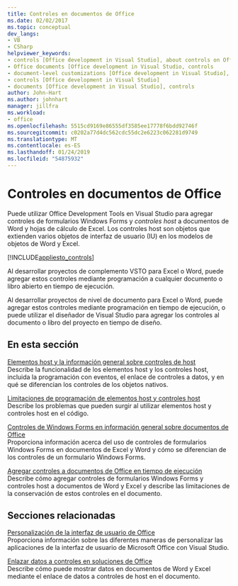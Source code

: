```yaml
---
title: Controles en documentos de Office
ms.date: 02/02/2017
ms.topic: conceptual
dev_langs:
- VB
- CSharp
helpviewer_keywords:
- controls [Office development in Visual Studio], about controls on Office documents
- Office documents [Office development in Visual Studio, controls
- document-level customizations [Office development in Visual Studio], controls
- controls [Office development in Visual Studio]
- documents [Office development in Visual Studio], controls
author: John-Hart
ms.author: johnhart
manager: jillfra
ms.workload:
- office
ms.openlocfilehash: 5515cd9169e86555df3585ee17778f6bdd92746f
ms.sourcegitcommit: c0202a77d4dc562cdc55dc2e6223c062281d9749
ms.translationtype: MT
ms.contentlocale: es-ES
ms.lasthandoff: 01/24/2019
ms.locfileid: "54875932"
---
```

# <a name="controls-on-office-documents"></a>Controles en documentos de Office
  Puede utilizar Office Development Tools en Visual Studio para agregar controles de formularios Windows Forms y *controles host* a documentos de Word y hojas de cálculo de Excel. Los controles host son objetos que extienden varios objetos de interfaz de usuario (IU) en los modelos de objetos de Word y Excel.  
  
 [!INCLUDE[appliesto_controls](../vsto/includes/appliesto-controls-md.md)]  
  
 Al desarrollar proyectos de complemento VSTO para Excel o Word, puede agregar estos controles mediante programación a cualquier documento o libro abierto en tiempo de ejecución.  
  
 Al desarrollar proyectos de nivel de documento para Excel o Word, puede agregar estos controles mediante programación en tiempo de ejecución, o puede utilizar el diseñador de Visual Studio para agregar los controles al documento o libro del proyecto en tiempo de diseño.  
  
## <a name="in-this-section"></a>En esta sección  
 [Elementos host y la información general sobre controles de host](../vsto/host-items-and-host-controls-overview.md)  
 Describe la funcionalidad de los elementos host y los controles host, incluida la programación con eventos, el enlace de controles a datos, y en qué se diferencian los controles de los objetos nativos.  
  
 [Limitaciones de programación de elementos host y controles host](../vsto/programmatic-limitations-of-host-items-and-host-controls.md)  
 Describe los problemas que pueden surgir al utilizar elementos host y controles host en el código.  
  
 [Controles de Windows Forms en información general sobre documentos de Office](../vsto/windows-forms-controls-on-office-documents-overview.md)  
 Proporciona información acerca del uso de controles de formularios Windows Forms en documentos de Excel y Word y cómo se diferencian de los controles de un formulario Windows Forms.  
  
 [Agregar controles a documentos de Office en tiempo de ejecución](../vsto/adding-controls-to-office-documents-at-run-time.md)  
 Describe cómo agregar controles de formularios Windows Forms y controles host a documentos de Word y Excel y describe las limitaciones de la conservación de estos controles en el documento.  
  
## <a name="related-sections"></a>Secciones relacionadas  
 [Personalización de la interfaz de usuario de Office](../vsto/office-ui-customization.md)  
 Proporciona información sobre las diferentes maneras de personalizar las aplicaciones de la interfaz de usuario de Microsoft Office con Visual Studio.  
  
 [Enlazar datos a controles en soluciones de Office](../vsto/binding-data-to-controls-in-office-solutions.md)  
 Describe cómo puede mostrar datos en documentos de Word y Excel mediante el enlace de datos a controles de host en el documento.  
